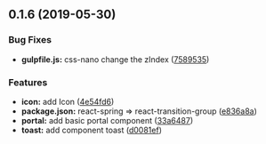 ## 0.1.6 (2019-05-30)


### Bug Fixes

* **gulpfile.js:** css-nano change the zIndex ([7589535](https://github.com/worldzhao/dora-ui/commit/7589535))


### Features

* **icon:** add Icon ([4e54fd6](https://github.com/worldzhao/dora-ui/commit/4e54fd6))
* **package.json:** react-spring => react-transition-group ([e836a8a](https://github.com/worldzhao/dora-ui/commit/e836a8a))
* **portal:** add basic portal component ([33a6487](https://github.com/worldzhao/dora-ui/commit/33a6487))
* **toast:** add component toast ([d0081ef](https://github.com/worldzhao/dora-ui/commit/d0081ef))



